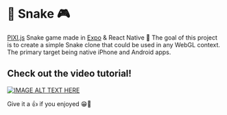 # 🐍 Snake 🎮

[PIXI.js](https://github.com/expo/expo-pixi) Snake game made in [Expo](http://docs.expo.io/versions/) &amp; React Native 👾 The goal of this project is to create a simple Snake clone that could be used in any WebGL context. The primary target being native iPhone and Android apps. 


## Check out the video tutorial! 

[![IMAGE ALT TEXT HERE](https://img.youtube.com/vi/iV2hCV2f1po/0.jpg)](https://www.youtube.com/watch?v=iV2hCV2f1po)

Give it a 👍 if you enjoyed 😁💙
